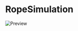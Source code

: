 # RopeSimulation
![Preview](https://github.com/ideatogame/RopeSimulation/blob/main/RopeSimulation_Preview.gif?raw=true)
